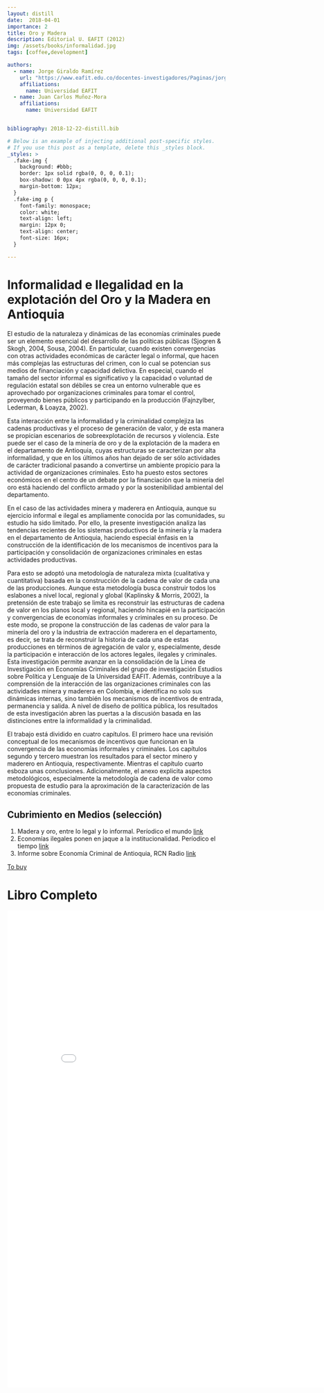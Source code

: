 ```yaml
---
layout: distill
date:  2018-04-01
importance: 2
title: Oro y Madera
description: Editorial U. EAFIT (2012)
img: /assets/books/informalidad.jpg
tags: [coffee,development]

authors:
  - name: Jorge Giraldo Ramírez
    url: "https://www.eafit.edu.co/docentes-investigadores/Paginas/jorge-giraldo.aspx"
    affiliations:
      name: Universidad EAFIT
  - name: Juan Carlos Muñoz-Mora
    affiliations:
      name: Universidad EAFIT


bibliography: 2018-12-22-distill.bib

# Below is an example of injecting additional post-specific styles.
# If you use this post as a template, delete this _styles block.
_styles: >
  .fake-img {
    background: #bbb;
    border: 1px solid rgba(0, 0, 0, 0.1);
    box-shadow: 0 0px 4px rgba(0, 0, 0, 0.1);
    margin-bottom: 12px;
  }
  .fake-img p {
    font-family: monospace;
    color: white;
    text-align: left;
    margin: 12px 0;
    text-align: center;
    font-size: 16px;
  }

---
```


# Informalidad e Ilegalidad en la explotación del Oro y la Madera en Antioquia

El estudio de la naturaleza y dinámicas de las economías criminales puede ser un elemento esencial del desarrollo de las políticas públicas (Sjogren & Skogh, 2004, Sousa, 2004). En particular, cuando existen convergencias con otras actividades económicas de carácter legal o informal, que hacen más complejas las estructuras del crimen, con lo cual se potencian sus medios de financiación y capacidad delictiva. En especial, cuando el tamaño del sector informal es significativo y la capacidad o voluntad de regulación estatal son débiles se crea un entorno vulnerable que es aprovechado por organizaciones criminales para tomar el control, proveyendo bienes públicos y participando en la producción (Fajnzylber, Lederman, & Loayza, 2002).

Esta interacción entre la informalidad y la criminalidad complejiza las cadenas productivas y el proceso de generación de valor, y de esta manera se propician escenarios de sobreexplotación de recursos y violencia. Este puede ser el caso de la minería de oro y de la explotación de la madera en el departamento de Antioquia, cuyas estructuras se caracterizan por alta informalidad, y que en los últimos años han dejado de ser sólo actividades de carácter tradicional pasando a convertirse un ambiente propicio para la actividad de organizaciones criminales. Esto ha puesto estos sectores económicos en el centro de un debate por la financiación que la minería del oro está haciendo del conflicto armado y por la sostenibilidad ambiental del departamento.

En el caso de las actividades minera y maderera en Antioquia, aunque su ejercicio informal e ilegal es ampliamente conocida por las comunidades, su estudio ha sido limitado. Por ello, la presente investigación analiza las tendencias recientes de los sistemas productivos de la minería y la madera en el departamento de Antioquia, haciendo especial énfasis en la construcción de la identificación de los mecanismos de incentivos para la participación y consolidación de organizaciones criminales en estas actividades productivas.

Para esto se adoptó una metodología de naturaleza mixta (cualitativa y cuantitativa) basada en la construcción de la cadena de valor de cada una de las producciones. Aunque esta metodología busca construir todos los eslabones a nivel local, regional y global (Kaplinsky & Morris, 2002), la pretensión de este trabajo se limita es reconstruir las estructuras de cadena de valor en los planos local y regional, haciendo hincapié en la participación y convergencias de economías informales y criminales en su proceso. De este modo, se propone la construcción de las cadenas de valor para la minería del oro y la industria de extracción maderera en el departamento, es decir, se trata de reconstruir la historia de cada una de estas producciones en términos de agregación de valor y, especialmente, desde la participación e interacción de los actores legales, ilegales y criminales. Esta investigación permite avanzar en la consolidación de la Línea de Investigación en Economías Criminales del grupo de investigación Estudios sobre Política y Lenguaje de la Universidad EAFIT. Además, contribuye a la comprensión de la interacción de las organizaciones criminales con las actividades minera y maderera en Colombia, e identifica no solo sus dinámicas internas, sino también los mecanismos de incentivos de entrada, permanencia y salida. A nivel de diseño de política pública, los resultados de esta investigación abren las puertas a la discusión basada en las distinciones entre la informalidad y la criminalidad.

El trabajo está dividido en cuatro capítulos. El primero hace una revisión conceptual de los mecanismos de incentivos que funcionan en la convergencia de las economías informales y criminales. Los capítulos segundo y tercero muestran los resultados para el sector minero y maderero en Antioquia, respectivamente. Mientras el capítulo cuarto esboza unas conclusiones. Adicionalmente, el anexo explicita aspectos metodológicos, especialmente la metodología de cadena de valor como propuesta de estudio para la aproximación de la caracterización de las economías criminales.

## Cubrimiento en Medios (selección)

1. Madera y oro, entre lo legal y lo informal. Períodico el mundo [link](http://www.elmundo.com/portal/noticias/economia/madera_y_oro_entre_lo_legal_y_lo_informal.php#.WCAVj3eZPdQ)
2. Economías ilegales ponen en jaque a la institucionalidad. Períodico el tiempo [link](http://www.eltiempo.com/archivo/documento/MAM-5365442)
3. Informe sobre Economía Criminal de Antioquia, RCN Radio [link](http://www.rcnradio.com/noticias/editor/informe-sobre-economia-criminal-en-antioquia-149554)

[To buy](http://www.librosyeditores.com/tiendalemoine/politica/2033-informalidad-e-ilegalidad-de-la-explotacion-del-oro-9789589901328.html)

# Libro Completo
<iframe id="fred" style="border:0px solid #666CCD" title="PDF in an i-Frame" src="{{ site.baseurl }}/assets/pdf/Giraldo_Munoz-2012.pdf" frameborder="0" scrolling="auto" height="1100" width="850" ></iframe>
